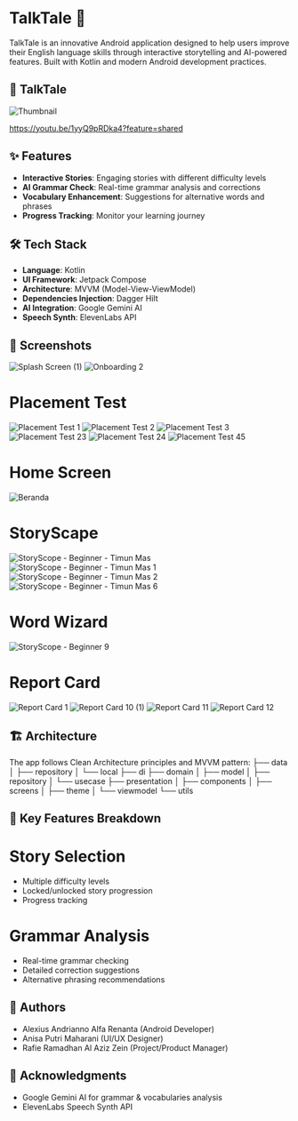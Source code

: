 # TalkTale 📱

TalkTale is an innovative Android application designed to help users improve their English language skills through interactive storytelling and AI-powered features. Built with Kotlin and modern Android development practices.

## 📱 TalkTale

![Thumbnail](https://github.com/user-attachments/assets/72a5e5da-5721-434d-b277-5e01c5287d0d)

https://youtu.be/1yyQ9pRDka4?feature=shared

## ✨ Features

- **Interactive Stories**: Engaging stories with different difficulty levels
- **AI Grammar Check**: Real-time grammar analysis and corrections
- **Vocabulary Enhancement**: Suggestions for alternative words and phrases
- **Progress Tracking**: Monitor your learning journey

## 🛠️ Tech Stack

- **Language**: Kotlin
- **UI Framework**: Jetpack Compose
- **Architecture**: MVVM (Model-View-ViewModel)
- **Dependencies Injection**: Dagger Hilt
- **AI Integration**: Google Gemini AI
- **Speech Synth**: ElevenLabs API

## 📸 Screenshots

![Splash Screen (1)](https://github.com/user-attachments/assets/78060257-a152-4133-847d-1e1cfe6ce978)
![Onboarding 2](https://github.com/user-attachments/assets/c75f6124-bff4-41ac-a9ee-980de5fdbd6f)

# Placement Test

![Placement Test 1](https://github.com/user-attachments/assets/93dd15b9-1a38-4797-8d27-c104d59c762e)
![Placement Test 2](https://github.com/user-attachments/assets/198d8e95-caa7-4643-9522-b6b1841fc7b5)
![Placement Test 3](https://github.com/user-attachments/assets/27dc89f6-a4f6-416a-bf91-fb0a6f0896f1)
![Placement Test 23](https://github.com/user-attachments/assets/71a1eef3-b419-4269-9c96-5fcb96fb221b)
![Placement Test 24](https://github.com/user-attachments/assets/72d483f5-f3ea-430b-bdbe-fa0b7610dd4a)
![Placement Test 45](https://github.com/user-attachments/assets/4df52eb5-3f01-4050-b6af-360afde8008e)

# Home Screen

![Beranda](https://github.com/user-attachments/assets/8686d08b-77d7-4f9a-9649-d3a1e20eb786)

# StoryScape

![StoryScope - Beginner - Timun Mas](https://github.com/user-attachments/assets/a6788ca8-5bd1-4aa1-9676-8446f65d0099)
![StoryScope - Beginner - Timun Mas 1](https://github.com/user-attachments/assets/a527ed24-10ab-4901-80f8-30b96aefc338)
![StoryScope - Beginner - Timun Mas 2](https://github.com/user-attachments/assets/7460201e-f362-4e89-8f52-b80b822cee2d)
![StoryScope - Beginner - Timun Mas 6](https://github.com/user-attachments/assets/a002c82e-c63f-4d7b-9ead-128ae9aeb52a)

# Word Wizard

![StoryScope - Beginner 9](https://github.com/user-attachments/assets/89a12ed8-fe60-423a-a5a5-72cbd6f0ace7)

# Report Card

![Report Card 1](https://github.com/user-attachments/assets/0a539f9b-7838-414d-af01-8262482c8674)
![Report Card 10 (1)](https://github.com/user-attachments/assets/d877e298-11a5-46de-be3c-dd3c28020218)
![Report Card 11](https://github.com/user-attachments/assets/17248b6e-55af-4c50-9515-ad86c18b2c06)
![Report Card 12](https://github.com/user-attachments/assets/43ee6b5f-634c-41ba-8cab-015221cac411)

## 🏗️ Architecture

The app follows Clean Architecture principles and MVVM pattern:
├── data
│   ├── repository
│   └── local
├── di
├── domain
│   ├── model
│   ├── repository
│   └── usecase
├── presentation
│   ├── components
│   ├── screens
│   ├── theme
│   └── viewmodel
└── utils

## 🔑 Key Features Breakdown

# Story Selection

- Multiple difficulty levels
- Locked/unlocked story progression
- Progress tracking

# Grammar Analysis

- Real-time grammar checking
- Detailed correction suggestions
- Alternative phrasing recommendations

## 👥 Authors

- Alexius Andrianno Alfa Renanta (Android Developer)
- Anisa Putri Maharani (UI/UX Designer)
- ⁠Rafie Ramadhan Al Aziz Zein (Project/Product Manager)

## 🙏 Acknowledgments

- Google Gemini AI for grammar & vocabularies analysis
- ElevenLabs Speech Synth API
